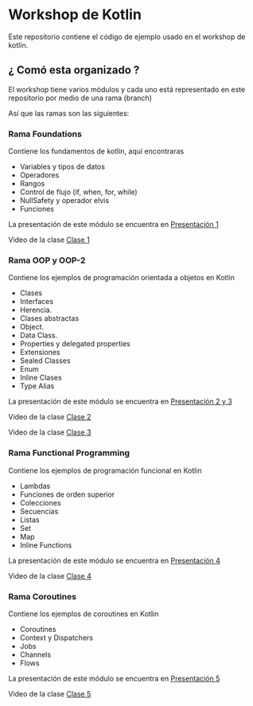 # Workshop de Kotlin
Este repositorio contiene el código de ejemplo usado en el workshop de kotlin.

## ¿ Comó esta organizado ?
El workshop tiene varios módulos y cada uno está representado en este repositorio por medio de una rama (branch)

Así que las ramas son las siguientes:

### Rama Foundations
Contiene los fundamentos de kotlin, aquí encontraras
  - Variables y tipos de datos
  - Operadores
  - Rangos
  - Control de flujo (if, when, for, while)
  - NullSafety y operador elvis
  - Funciones
  
La presentación de este módulo se encuentra en [Presentación 1](https://docs.google.com/presentation/d/1MtAiObQStmQS-AiMw7VZAkjE09pvyMizNd3lXNn6HYc/edit?usp=sharing)

Video de la clase [Clase 1](https://www.youtube.com/watch?v=5f0Yhyx3LPo&t=4744s)
  
 
### Rama OOP y OOP-2
Contiene los ejemplos de programación orientada a objetos en Kotlin
  - Clases
  - Interfaces
  - Herencia.
  - Clases abstractas
  - Object.
  - Data Class.
  - Properties y delegated properties
  - Extensiones
  - Sealed Classes
  - Enum
  - Inline Clases
  - Type Alias
  
La presentación de este módulo se encuentra en [Presentación 2 y 3](https://docs.google.com/presentation/d/1JVhzRCsjtIxXDjBP7EfczMDYY1ayQ9Qfdo7E1KHiRxw/edit?usp=sharing)

Video de la clase [Clase 2](https://www.youtube.com/watch?v=wx8M8Jcs2lI)

Video de la clase [Clase 3](https://www.youtube.com/watch?v=8aMQp0DCCBw)
  
### Rama Functional Programming
Contiene los ejemplos de programación funcional en Kotlin
  - Lambdas
  - Funciones de orden superior
  - Colecciones
  - Secuencias
  - Listas
  - Set
  - Map
  - Inline Functions
  
  La presentación de este módulo se encuentra en [Presentación 4](https://docs.google.com/presentation/d/1d-sRIo6DCYbC-rD4pLJ2lV2V5ZFKblISw7zULbDK2rA/edit?usp=sharing)
  
  Video de la clase [Clase 4](https://www.youtube.com/watch?v=KqzSt8MSDkE)
 
    
### Rama Coroutines
Contiene los ejemplos de coroutines en Kotlin
  - Coroutines
  - Context y Dispatchers
  - Jobs
  - Channels
  - Flows
  
  La presentación de este módulo se encuentra en [Presentación 5](https://docs.google.com/presentation/d/1iFvh8jkCllbLgo2OjPzhpIjbm-YsQ7J7dt5wK_3sPE0/edit?usp=sharing)

Video de la clase [Clase 5](https://www.youtube.com/watch?v=iunr4l-m-dE)
